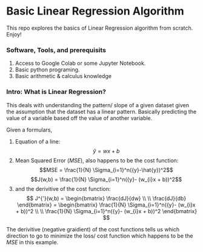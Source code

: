# Basic Linear Regression Algorithm
This repo explores the basics of Linear Regression algorithm from scratch. Enjoy!

### Software, Tools, and prerequisits
1. Access to Google Colab or some Jupyter Notebook.
2. Basic python programing.
3. Basic arithmetic & calculus knowledge

### Intro: What is Linear Regression?
This deals with understanding the pattern/ slope of a given dataset given the assumption that the dataset has a linear pattern. Basically predicting the value of a variable based off the value of another variable.

Given a formulars, 
1. Equation of a line:
$$\hat{y} = wx + b$$
2. Mean Squared Error $(MSE)$, also happens to be the cost function:
$$MSE = \frac{1}{N} \Sigma_{i=1}^n({y}-\hat{y})^2$$ 
$$J(w,b) = \frac{1}{N} \Sigma_{i=1}^n({y}- (w_{i}x + b))^2$$
3. and the derivitive of the cost function:     
$$
J^{'}(w,b) = 
\begin{bmatrix} 
\frac{dJ}{dw} \\
\\
\frac{dJ}{db}
\end{bmatrix}
=
\begin{bmatrix} 
\frac{1}{N} \Sigma_{i=1}^n({y}- (w_{i}x + b))^2 \\
\\
\frac{1}{N} \Sigma_{i=1}^n({y}- (w_{i}x + b))^2
\end{bmatrix}
$$

The derivitive (negative graidient) of the cost functions tells us which direction to go to minimize the loss/ cost function which happens to be the $MSE$ in this example.